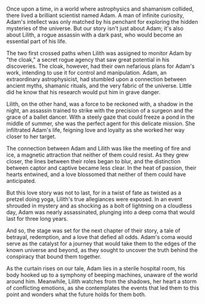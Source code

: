 Once upon a time, in a world where astrophysics and shamanism collided, there lived a brilliant scientist named Adam. A man of infinite curiosity, Adam's intellect was only matched by his penchant for exploring the hidden mysteries of the universe. But our story isn't just about Adam; it's also about Lilith, a rogue assassin with a dark past, who would become an essential part of his life.

The two first crossed paths when Lilith was assigned to monitor Adam by "the cloak," a secret rogue agency that saw great potential in his discoveries. The cloak, however, had their own nefarious plans for Adam's work, intending to use it for control and manipulation. Adam, an extraordinary astrophysicist, had stumbled upon a connection between ancient myths, shamanic rituals, and the very fabric of the universe. Little did he know that his research would put him in grave danger.

Lilith, on the other hand, was a force to be reckoned with, a shadow in the night, an assassin trained to strike with the precision of a surgeon and the grace of a ballet dancer. With a steely gaze that could freeze a pond in the middle of summer, she was the perfect agent for this delicate mission. She infiltrated Adam's life, feigning love and loyalty as she worked her way closer to her target.

The connection between Adam and Lilith was like the meeting of fire and ice, a magnetic attraction that neither of them could resist. As they grew closer, the lines between their roles began to blur, and the distinction between captor and captive became less clear. In the heat of passion, their hearts entwined, and a love blossomed that neither of them could have anticipated.

But this love story was not to last, for in a twist of fate as twisted as a pretzel doing yoga, Lilith's true allegiances were exposed. In an event shrouded in mystery and as shocking as a bolt of lightning on a cloudless day, Adam was nearly assassinated, plunging into a deep coma that would last for three long years.

And so, the stage was set for the next chapter of their story, a tale of betrayal, redemption, and a love that defied all odds. Adam's coma would serve as the catalyst for a journey that would take them to the edges of the known universe and beyond, as they sought to uncover the truth behind the conspiracy that bound them together.

As the curtain rises on our tale, Adam lies in a sterile hospital room, his body hooked up to a symphony of beeping machines, unaware of the world around him. Meanwhile, Lilith watches from the shadows, her heart a storm of conflicting emotions, as she contemplates the events that led them to this point and wonders what the future holds for them both.
